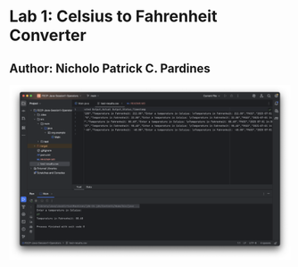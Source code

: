 # Lab 1: Celsius to Fahrenheit Converter
## Author: Nicholo Patrick C. Pardines

![output image](./output.png)

